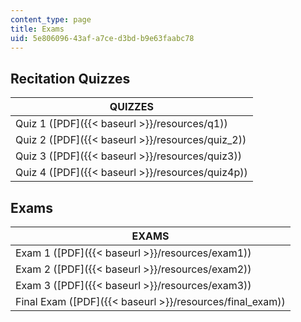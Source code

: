 ```yaml
---
content_type: page
title: Exams
uid: 5e806096-43af-a7ce-d3bd-b9e63faabc78
---
```


Recitation Quizzes
------------------

| QUIZZES |
| --- |
| Quiz 1 ([PDF]({{< baseurl >}}/resources/q1)) |
| Quiz 2 ([PDF]({{< baseurl >}}/resources/quiz_2)) |
| Quiz 3 ([PDF]({{< baseurl >}}/resources/quiz3)) |
| Quiz 4 ([PDF]({{< baseurl >}}/resources/quiz4p)) 

Exams
-----

| EXAMS |
| --- |
| Exam 1 ([PDF]({{< baseurl >}}/resources/exam1)) |
| Exam 2 ([PDF]({{< baseurl >}}/resources/exam2)) |
| Exam 3 ([PDF]({{< baseurl >}}/resources/exam3)) |
| Final Exam ([PDF]({{< baseurl >}}/resources/final_exam))